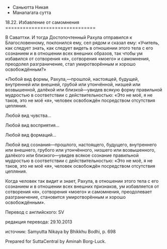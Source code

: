 









* Саньютта Никая
* Манапагата сутта


18\.22\. Избавление от самомнения
\=\=\=\=\=\=\=\=\=\=\=\=\=\=\=\=\=\=\=\=\=\=\=\=\=\=\=\=\=\=\=



В Саваттхи\. И тогда Достопочтенный Рахула отправился к Благословенному, поклонился ему, сел рядом и сказал ему: «Учитель, как следует знать, как следует видеть в отношении этого тела с его сознанием и в отношении всех внешних образов, так чтобы ум избавился от сотворения «я», сотворения «моего» и самомнения, преодолел разграничение, стал умиротворённым и хорошо освобождённым?»


«Любой вид формы, Рахула,—прошлой, настоящей, будущей, внутренней или внешней, грубой или утончённой, низшей или возвышенной, далёкой или близкой—увидев всякую форму правильной мудростью в соответствии с действительностью: «Это не моё, я не таков, это не моё «я», человек освобождён посредством отсутствия цепляния\.


Любой вид чувства…


Любой вид восприятия…


Любой вид формаций…


Любой вид сознания—прошлого, настоящего, будущего, внутреннего или внешнего, грубого или утончённого, низшего или возвышенного, далёкого или близкого—увидев всякое сознание правильной мудростью в соответствии с действительностью: «Это не моё, я не таков, это не моё «я», человек освобождён посредством отсутствия цепляния\.


Когда человек так видит и знает, Рахула, в отношении этого тела с его сознанием и в отношении всех внешних признаков, ум избавляется от сотворения «я», сотворения «моего» и самомнения, преодолевает разграничение, становится умиротворённым и хорошо освобождённым»\.



Перевод с английского: SV


редакция перевода: 29\.10\.2013


источник: Samyutta Nikaya by Bhikkhu Bodhi, p\. 698


Prepared for SuttaCentral by Aminah Borg\-Luck\.






